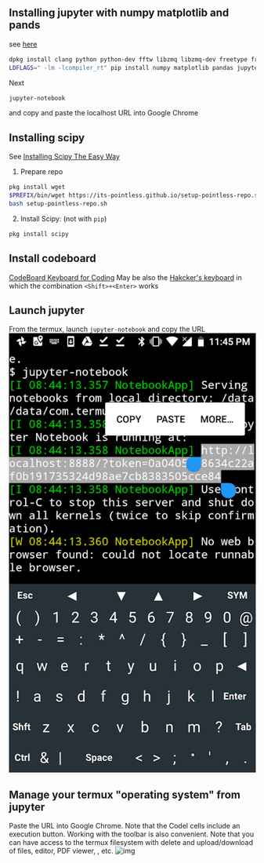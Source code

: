 ## Installing jupyter with numpy matplotlib and pands
see [here](https://www.leouieda.com/blog/scipy-on-android.html)
```bash
dpkg install clang python python-dev fftw libzmq libzmq-dev freetype freetype-dev libpng libpng-dev pkg-config
LDFLAGS=" -lm -lcompiler_rt" pip install numpy matplotlib pandas jupyter
```
Next
```bash
jupyter-notebook
```
and copy and paste the localhost URL into Google Chrome

## Installing scipy
See [Installing Scipy The Easy Way](https://wiki.termux.com/wiki/Installing_Scipy_The_Easy_Way)

1. Prepare repo
```bash
pkg install wget
$PREFIX/bin/wget https://its-pointless.github.io/setup-pointless-repo.sh
bash setup-pointless-repo.sh
```
2. Install Scipy: (not with `pip`)
```bash
pkg install scipy
```
## Install codeboard
[CodeBoard Keyboard for Coding](https://play.google.com/store/apps/details?id=com.gazlaws.codeboard&hl=en)
May be also the [Hakcker's keyboard](https://play.google.com/store/apps/details?id=org.pocketworkstation.pckeyboard) in which the combination `<Shift>+<Enter>` works

## Launch jupyter
From the termux, launch `jupyter-notebook` and copy the URL
![img](./img/jupyter.png)

## Manage your termux "operating system" from jupyter
Paste the URL into Google Chrome. Note that the Codel cells include an execution button. Working with the toolbar is also convenient. Note that you can  have access to the termux filesystem with delete and upload/download of files, editor, PDF viewer, ,  etc.
![img](./img/chrome.png)

